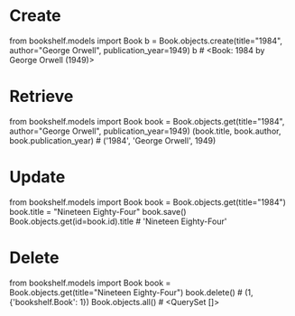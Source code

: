 # Create
from bookshelf.models import Book
b = Book.objects.create(title="1984", author="George Orwell", publication_year=1949)
b  # <Book: 1984 by George Orwell (1949)>

# Retrieve
from bookshelf.models import Book
book = Book.objects.get(title="1984", author="George Orwell", publication_year=1949)
(book.title, book.author, book.publication_year)  # ('1984', 'George Orwell', 1949)

# Update
from bookshelf.models import Book
book = Book.objects.get(title="1984")
book.title = "Nineteen Eighty-Four"
book.save()
Book.objects.get(id=book.id).title  # 'Nineteen Eighty-Four'

# Delete
from bookshelf.models import Book
book = Book.objects.get(title="Nineteen Eighty-Four")
book.delete()  # (1, {'bookshelf.Book': 1})
Book.objects.all()  # <QuerySet []>
